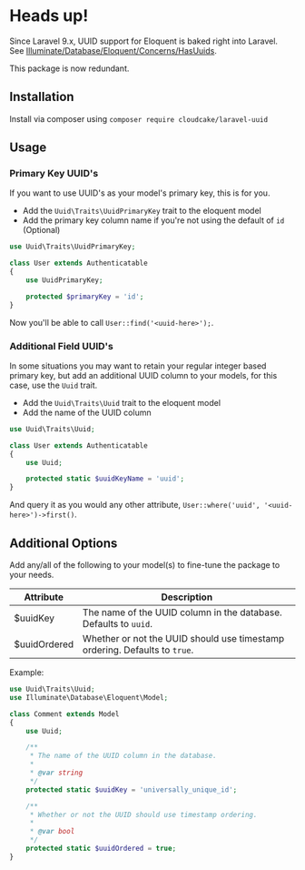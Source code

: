 # Heads up!
Since Laravel 9.x, UUID support for Eloquent is baked right into Laravel.  
See [Illuminate/Database/Eloquent/Concerns/HasUuids](https://laravel.com/api/master/Illuminate/Database/Eloquent/Concerns/HasUuids.html).  

This package is now redundant.

## Installation
Install via composer using `composer require cloudcake/laravel-uuid`

## Usage

### Primary Key UUID's
If you want to use UUID's as your model's primary key, this is for you.

- Add the `Uuid\Traits\UuidPrimaryKey` trait to the eloquent model
- Add the primary key column name if you're not using the default of `id` (Optional)

```php
use Uuid\Traits\UuidPrimaryKey;

class User extends Authenticatable
{
    use UuidPrimaryKey;

    protected $primaryKey = 'id';
}
```
Now you'll be able to call `User::find('<uuid-here>');`.

### Additional Field UUID's
In some situations you may want to retain your regular integer based primary key, but add an additional UUID column to your models, for this case, use the `Uuid` trait.

- Add the `Uuid\Traits\Uuid` trait to the eloquent model
- Add the name of the UUID column
```php
use Uuid\Traits\Uuid;

class User extends Authenticatable
{
    use Uuid;

    protected static $uuidKeyName = 'uuid';
}
```
And query it as you would any other attribute, `User::where('uuid', '<uuid-here>')->first()`.

## Additional Options
Add any/all of the following to your model(s) to fine-tune the package to your needs.

| Attribute    | Description                                                                          |
-------------- | -------------------------------------------------------------------------------------|
| $uuidKey     | The name of the UUID column in the database. Defaults to `uuid`.                     |
| $uuidOrdered | Whether or not the UUID should use timestamp ordering. Defaults to `true`.           |

Example:

```php
use Uuid\Traits\Uuid;
use Illuminate\Database\Eloquent\Model;

class Comment extends Model
{
    use Uuid;

    /**
     * The name of the UUID column in the database.
     *
     * @var string
     */
    protected static $uuidKey = 'universally_unique_id';

    /**
     * Whether or not the UUID should use timestamp ordering.
     *
     * @var bool
     */
    protected static $uuidOrdered = true;
}
```
